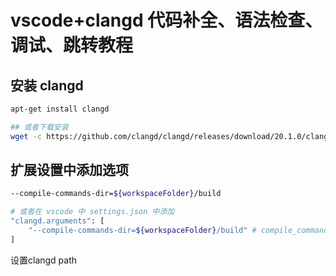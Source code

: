 # vscode+clangd 代码补全、语法检查、调试、跳转教程
## 安装 clangd
```bash
apt-get install clangd

## 或者下载安装
wget -c https://github.com/clangd/clangd/releases/download/20.1.0/clangd-linux-20.1.0.zip
```


## 扩展设置中添加选项
```bash
--compile-commands-dir=${workspaceFolder}/build

# 或者在 vscode 中 settings.json 中添加
"clangd.arguments": [
    "--compile-commands-dir=${workspaceFolder}/build" # compile_commands.json 文件所在目录，可以指定多个
]
```
设置clangd path

```